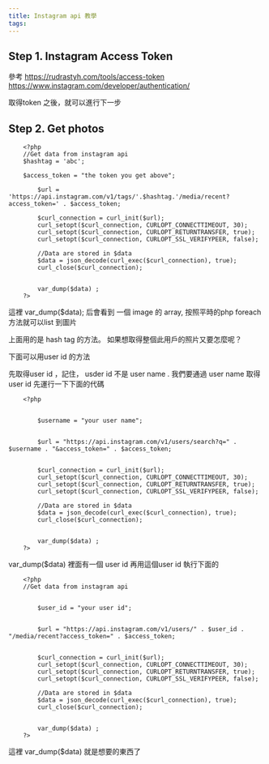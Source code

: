 ```yaml
---
title: Instagram api 教學
tags:
---
```



## Step 1. Instagram Access Token
參考
https://rudrastyh.com/tools/access-token
https://www.instagram.com/developer/authentication/


取得token 之後，就可以進行下一步 
## Step 2. Get photos	

		<?php
		//Get data from instagram api
		$hashtag = 'abc';
		
		$access_token = "the token you get above";
			
			$url = 'https://api.instagram.com/v1/tags/'.$hashtag.'/media/recent?access_token=' . $access_token;
			
			$curl_connection = curl_init($url);
			curl_setopt($curl_connection, CURLOPT_CONNECTTIMEOUT, 30);
			curl_setopt($curl_connection, CURLOPT_RETURNTRANSFER, true);
			curl_setopt($curl_connection, CURLOPT_SSL_VERIFYPEER, false);
			
			//Data are stored in $data
			$data = json_decode(curl_exec($curl_connection), true);
			curl_close($curl_connection);
			

			var_dump($data) ;
		?>

這裡 var_dump($data); 后會看到 一個 image 的 array, 按照平時的php foreach 方法就可以list 到圖片

上面用的是 hash tag 的方法。
如果想取得整個此用戶的照片又要怎麼呢？ 

下面可以用user id 的方法

先取得user id ，記住， usder id 不是 user name . 我們要通過 user name 取得user id 
先運行一下下面的代碼
		
		<?php
		
		
		  	$username = "your user name";
		
		
			$url = "https://api.instagram.com/v1/users/search?q=" . $username . "&access_token=" . $access_token;
			
			
			$curl_connection = curl_init($url);
			curl_setopt($curl_connection, CURLOPT_CONNECTTIMEOUT, 30);
			curl_setopt($curl_connection, CURLOPT_RETURNTRANSFER, true);
			curl_setopt($curl_connection, CURLOPT_SSL_VERIFYPEER, false);
			
			//Data are stored in $data
			$data = json_decode(curl_exec($curl_connection), true);
			curl_close($curl_connection);
			

			var_dump($data) ;
		?>


var_dump($data) 裡面有一個 user id 
再用這個user id 執行下面的 
		

		<?php
		//Get data from instagram api
		
		
			$user_id = "your user id";
		
		
			$url = "https://api.instagram.com/v1/users/" . $user_id . "/media/recent?access_token=" . $access_token;
			
			
			$curl_connection = curl_init($url);
			curl_setopt($curl_connection, CURLOPT_CONNECTTIMEOUT, 30);
			curl_setopt($curl_connection, CURLOPT_RETURNTRANSFER, true);
			curl_setopt($curl_connection, CURLOPT_SSL_VERIFYPEER, false);
			
			//Data are stored in $data
			$data = json_decode(curl_exec($curl_connection), true);
			curl_close($curl_connection);
			

			var_dump($data) ;
		?>

這裡 var_dump($data) 就是想要的東西了

